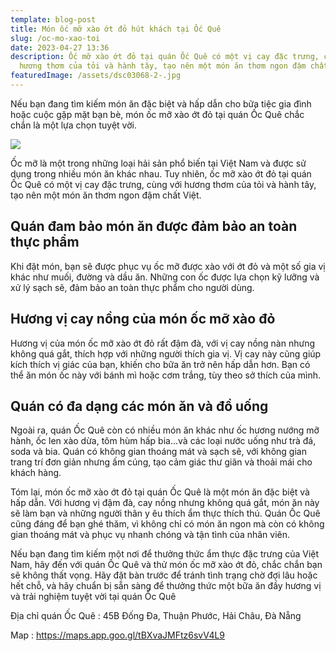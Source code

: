 ```yaml
---
template: blog-post
title: Món ốc mỡ xào ớt đỏ hút khách tại Ốc Quê
slug: /oc-mo-xao-toi
date: 2023-04-27 13:36
description: Ốc mỡ xào ớt đỏ tại quán Ốc Quê có một vị cay đặc trưng, cùng với
  hương thơm của tỏi và hành tây, tạo nên một món ăn thơm ngon đậm chất Việt.
featuredImage: /assets/dsc03068-2-.jpg
---
```

Nếu bạn đang tìm kiếm món ăn đặc biệt và hấp dẫn cho bữa tiệc gia đình hoặc cuộc gặp mặt bạn bè, món ốc mỡ xào ớt đỏ tại quán Ốc Quê chắc chắn là một lựa chọn tuyệt vời.

![](/assets/dsc03068-2-.jpg)

Ốc mỡ là một trong những loại hải sản phổ biến tại Việt Nam và được sử dụng trong nhiều món ăn khác nhau. Tuy nhiên, ốc mỡ xào ớt đỏ tại quán Ốc Quê có một vị cay đặc trưng, cùng với hương thơm của tỏi và hành tây, tạo nên một món ăn thơm ngon đậm chất Việt.

## Quán đam bảo món ăn được đảm bảo an toàn thực phẩm

Khi đặt món, bạn sẽ được phục vụ ốc mỡ được xào với ớt đỏ và một số gia vị khác như muối, đường và dầu ăn. Những con ốc được lựa chọn kỹ lưỡng và xử lý sạch sẽ, đảm bảo an toàn thực phẩm cho người dùng.

## Hương vị cay nồng của món ốc mỡ xào đỏ

Hương vị của món ốc mỡ xào ớt đỏ rất đậm đà, với vị cay nồng nàn nhưng không quá gắt, thích hợp với những người thích gia vị. Vị cay này cũng giúp kích thích vị giác của bạn, khiến cho bữa ăn trở nên hấp dẫn hơn. Bạn có thể ăn món ốc này với bánh mì hoặc cơm trắng, tùy theo sở thích của mình.

## Quán có đa dạng các món ăn và đồ uống

Ngoài ra, quán Ốc Quê còn có nhiều món ăn khác như ốc hương nướng mỡ hành, ốc len xào dừa, tôm hùm hấp bia...và các loại nước uống như trà đá, soda và bia. Quán có không gian thoáng mát và sạch sẽ, với không gian trang trí đơn giản nhưng ấm cúng, tạo cảm giác thư giãn và thoải mái cho khách hàng.

Tóm lại, món ốc mỡ xào ớt đỏ tại quán Ốc Quê là một món ăn đặc biệt và hấp dẫn. Với hương vị đậm đà, cay nồng nhưng không quá gắt, món ăn này sẽ làm bạn và những người thân y êu thích ẩm thực thích thú. Quán Ốc Quê cũng đáng để bạn ghé thăm, vì không chỉ có món ăn ngon mà còn có không gian thoáng mát và phục vụ nhanh chóng và tận tình của nhân viên.

Nếu bạn đang tìm kiếm một nơi để thưởng thức ẩm thực đặc trưng của Việt Nam, hãy đến với quán Ốc Quê và thử món ốc mỡ xào ớt đỏ, chắc chắn bạn sẽ không thất vọng. Hãy đặt bàn trước để tránh tình trạng chờ đợi lâu hoặc hết chỗ, và hãy chuẩn bị sẵn sàng để thưởng thức một bữa ăn đầy hương vị và trải nghiệm tuyệt vời tại quán Ốc Quê

Địa chỉ quán Ốc Quê : 45B Đống Đa, Thuận Phước, Hải Châu, Đà Nẵng

M﻿ap : <https://maps.app.goo.gl/tBXvaJMFtz6svV4L9>